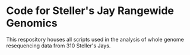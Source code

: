 # Code for Steller's Jay Rangewide Genomics
This respository houses all scripts used in the analysis of whole genome resequencing data from 310 Steller's Jays.
